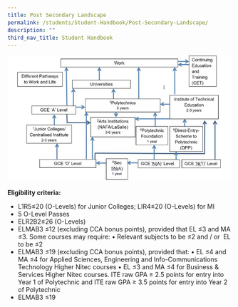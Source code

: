 ```yaml
---
title: Post Secondary Landscape
permalink: /students/Student-Handbook/Post-Secondary-Landscape/
description: ""
third_nav_title: Student Handbook
---
```

![](/images/post-secondary-landscape.jpg)

**Eligibility criteria:**

*   L1R5≤20 (O-Levels) for Junior Colleges; LIR4≤20 (O-Levels) for MI
*   5 O-Level Passes
*   ELR2B2≤26 (O-Levels)
*   ELMAB3 ≤12 (excluding CCA bonus points), provided that EL ≤3 and MA ≤3. Some courses may require: • Relevant subjects to be ≤2 and / or  EL to be ≤2
*   ELMAB3 ≤19 (excluding CCA bonus points), provided that: • EL ≤4 and MA ≤4 for Applied Sciences, Engineering and Info-Communications Technology Higher Nitec courses • EL ≤3 and MA ≤4 for Business & Services Higher Nitec courses. ITE raw GPA ≥ 2.5 points for entry into Year 1 of Polytechnic and ITE raw GPA ≥ 3.5 points for entry into Year 2 of Polytechnic
*   ELMAB3 ≤19